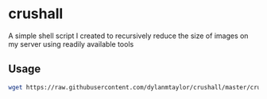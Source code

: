 # crushall
A simple shell script I created to recursively reduce the size of images on my server using readily available tools

## Usage

```bash
wget https://raw.githubusercontent.com/dylanmtaylor/crushall/master/crushall.sh; chmod +x crushall.sh; ./crushall.sh```

